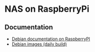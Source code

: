 # NAS on RaspberryPi

## Documentation

* [Debian documentation on RaspberryPI](https://wiki.debian.org/RaspberryPi)
* [Debian images (daily build)](https://wiki.debian.org/RaspberryPiImages)
